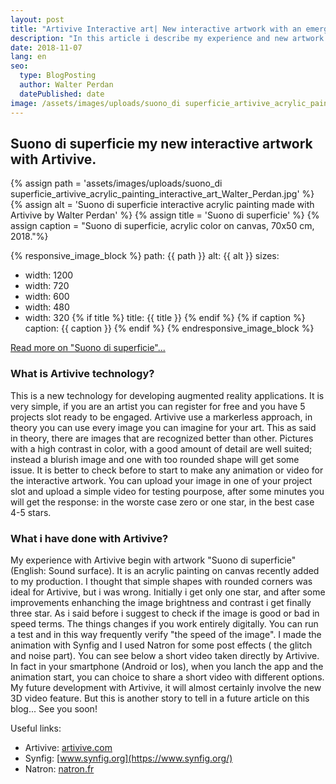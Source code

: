 ```yaml
---
layout: post
title: "Artivive Interactive art| New interactive artwork with an emerging technology by Walter Perdan"
description: "In this article i describe my experience and new artwork 'Suono di superifcie' (En: Sound surface) made with Artivive technology. This is an emerging technology for augmented reality."
date: 2018-11-07
lang: en
seo:
  type: BlogPosting
  author: Walter Perdan
  datePublished: date
image: /assets/images/uploads/suono_di superficie_artivive_acrylic_painting_interactive_art_Walter_Perdan.jpg
---
```

## Suono di superficie my new interactive artwork with Artivive.

{% assign path = 'assets/images/uploads/suono_di superficie_artivive_acrylic_painting_interactive_art_Walter_Perdan.jpg' %}
{% assign alt = 'Suono di superficie interactive acrylic painting made with Artivive by Walter Perdan' %}
{% assign title = 'Suono di superficie' %}
{% assign caption = "Suono di superficie, acrylic color on canvas, 70x50 cm, 2018."%}

{% responsive_image_block %}
  path: {{ path }}
  alt: {{ alt }}
  sizes:
   - width: 1200
   - width: 720
   - width: 600
   - width: 480
   - width: 320
  {% if title %}
  title: {{ title }}
  {% endif %}
  {% if caption %}
  caption: {{ caption }}
  {% endif %}
{% endresponsive_image_block %}

<a href="https://www.walterperdan.com/en/artworks/painting/2018/painting/sound-surface-artivive">Read more on "Suono di superficie"...</a>

### What is Artivive technology?
This is a new technology for developing augmented reality applications. It is very simple,
if you are an artist you can register for free and you have 5 projects slot ready to be engaged.
Artivive use a markerless approach, in theory you can use every image you can imagine for your art.
This as said in theory, there are images that are recognized better than other. Pictures with a high contrast in color,
with a good amount of detail are well suited; instead a blurish image and one with too rounded shape will get some issue.
It is better to check before to start to make any animation or video for the interactive artwork.
You can upload your image in one of your project slot and upload a simple video for testing pourpose,
 after some minutes you will get the response: in the worste case zero or one star, in the best case 4-5 stars.

### What i have done with Artivive?
My experience with Artivive begin with artwork "Suono di superficie" (English: Sound surface).
It is an acrylic painting on canvas recently added to my production. I thought that simple shapes with rounded corners
 was ideal for Artivive, but i was wrong. Initially i get only one star, and after some improvements
enhanching the image brightness and contrast i get finally three star. As i said before i suggest to check if the image is good or bad
 in speed terms. The things changes if you work entirely digitally. You can run a test and in this way frequently
  verify "the speed of the image".
I made the animation with Synfig and I used Natron for some post effects ( the glitch and noise part). You can see below a short video
taken directly by Artivive. In fact in your smartphone (Android or Ios), when you lanch the app and the animation
 start, you can choice to share a short video with different options.
My future development with Artivive, it will almost certainly involve the new 3D video feature.
But this is another story to tell in a future article on this blog... See you soon!

<amp-youtube data-videoid="ckKJDEf58qA" layout="responsive" width="560" height="315"></amp-youtube>

Useful links:

- Artivive: [artivive.com](https://artivive.com)
- Synfig: [www.synfig.org](https://www.synfig.org/)
- Natron: [natron.fr](https://natron.fr/)
